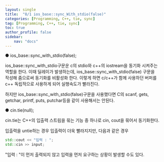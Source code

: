 ```yaml
---
layout: single
title:  "8/1 ios_base::sync_With_stdio(false)"
categories: [Programming, C++, tie, sync]
tag: [Programming, C++, tie, sync]
toc: true
author_profile: false
sidebar:
    nav: "docs"
---
```


● ios_base::sync_with_stdio(false);

   ios_base::sync_with_stdio구문운 c의 stdio와 c++의 iostream을 동기화 시켜주는 역할을 한다. 이때 딜레이가 발생하는데, ios_base::sync_with_stdio(false) 구문을 작성해 줌으로써 동기화를 비활성화 한다. 이렇게 하면 c/c++가 함께 사용하던 버퍼를 c++ 독립적으로 사용하게 되어 실행속도가 빨라진다.

   하지만 ios_base::sync_with_stdio(false)구문을 사용했다면 C의 scanf, gets, getchar, printf, puts, putchar등을 같이 사용해서는 안된다.



●  cin.tie(null);

cin.tie는 C++의 입출력 스트림을 묶는 기능 중 하나로 cin, cout을 묶어서 동기화한다.



입출력을 untie하는 경우 입출력이 더욱 빨라지지만, 다음과 같은 경우

```c++
std::cout << "입력 : ";
std::cin >> input;
```

"입력 : "이 먼저 출력되지 않고 입력을 먼저 요구하는 상황이 발생할 수도 있다.